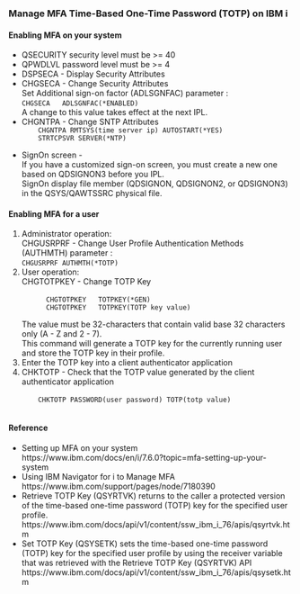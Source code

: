 <h3>Manage MFA Time-Based One-Time Password (TOTP) on IBM i</h3>

<h4>Enabling MFA on your system</h4>
<ul>
  <li>QSECURITY security level must be >= 40</li>
  <li>QPWDLVL password level must be >= 4</li>
  <li>DSPSECA - Display Security Attributes</li>
  <li>CHGSECA - Change  Security Attributes <br />Set Additional sign-on factor (ADLSGNFAC) parameter : <br /><code>CHGSECA   ADLSGNFAC(*ENABLED)</code><br />A change to this value takes effect at the next IPL.</li>
  <li>CHGNTPA - Change SNTP Attributes<code>
    CHGNTPA RMTSYS(time server ip) AUTOSTART(*YES)
    STRTCPSVR SERVER(*NTP)
  </code></li>
  <li>SignOn screen - <br />If you have a customized sign-on screen, you must create a new one based on QDSIGNON3 before you IPL.<br />SignOn display file member (QDSIGNON, QDSIGNON2, or QDSIGNON3) in the QSYS/QAWTSSRC physical file.</li>
</ul>
<h4>Enabling MFA for a user</h4>
<ol>
  <li>Administrator operation:<br />CHGUSRPRF  - Change User Profile Authentication Methods (AUTHMTH) parameter : <br /><code>CHGUSRPRF AUTHMTH(*TOTP)</code></li>
  <li>User operation:<br />CHGTOTPKEY - Change TOTP Key<br /><code>
      CHGTOTPKEY   TOTPKEY(*GEN)
      CHGTOTPKEY   TOTPKEY(TOTP key value)
    </code><br />The value must be 32-characters that contain valid base 32 characters only (A - Z and 2 - 7).<br />This command will generate a TOTP key for the currently running user and store the TOTP key in their profile.
  <li>Enter the TOTP key into a client authenticator application</li>
  <li>CHKTOTP - Check that the TOTP value generated by the client authenticator application<br /><code>
    CHKTOTP PASSWORD(user password) TOTP(totp value)
  </code></li>  
</ol>

<h4>Reference</h4>
<ul>
  <li>Setting up MFA on your system<br />https://www.ibm.com/docs/en/i/7.6.0?topic=mfa-setting-up-your-system</li>
  <li>Using IBM Navigator for i to Manage MFA<br />https://www.ibm.com/support/pages/node/7180390</li>
  <li>Retrieve TOTP Key (QSYRTVK) returns to the caller a protected version of the time-based one-time password (TOTP) key for the specified user profile.<br />https://www.ibm.com/docs/api/v1/content/ssw_ibm_i_76/apis/qsyrtvk.htm</li>
  <li>Set TOTP Key (QSYSETK) sets the time-based one-time password (TOTP) key for the specified user profile by using the receiver variable that was retrieved with the Retrieve TOTP Key (QSYRTVK) API<br />https://www.ibm.com/docs/api/v1/content/ssw_ibm_i_76/apis/qsysetk.htm</li>
</ul>
